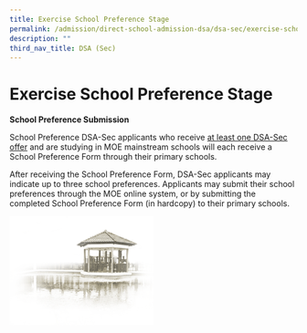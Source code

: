 ```yaml
---
title: Exercise School Preference Stage
permalink: /admission/direct-school-admission-dsa/dsa-sec/exercise-school-preference-stage/
description: ""
third_nav_title: DSA (Sec)
---
```

# **Exercise School Preference Stage**

**School Preference Submission**

School Preference DSA-Sec applicants who receive&nbsp;<u>at least one DSA-Sec offer</u>&nbsp;and are studying in MOE mainstream schools will each receive a School Preference Form through their primary schools.

After receiving the School Preference Form, DSA-Sec applicants may indicate up to three school preferences. Applicants may submit their school preferences through the MOE online system, or by submitting the completed School Preference Form (in hardcopy) to their primary schools.

<img src="/images/pavilion.png" style="width:50%">